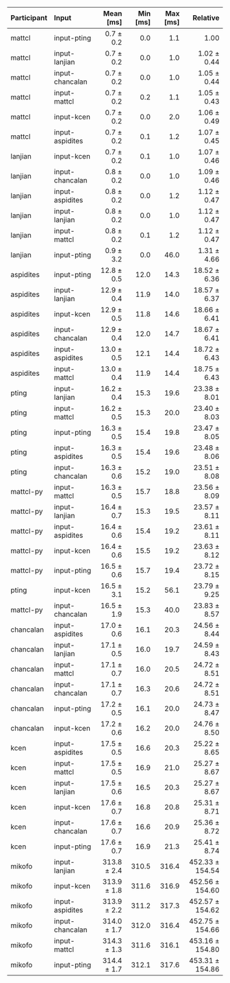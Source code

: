 | Participant | Input | Mean [ms] | Min [ms] | Max [ms] | Relative |
|:---|:---|---:|---:|---:|---:|
| mattcl | input-pting | 0.7 ± 0.2 | 0.0 | 1.1 | 1.00 |
| mattcl | input-lanjian | 0.7 ± 0.2 | 0.0 | 1.0 | 1.02 ± 0.44 |
| mattcl | input-chancalan | 0.7 ± 0.2 | 0.0 | 1.0 | 1.05 ± 0.44 |
| mattcl | input-mattcl | 0.7 ± 0.2 | 0.2 | 1.1 | 1.05 ± 0.43 |
| mattcl | input-kcen | 0.7 ± 0.2 | 0.0 | 2.0 | 1.06 ± 0.49 |
| mattcl | input-aspidites | 0.7 ± 0.2 | 0.1 | 1.2 | 1.07 ± 0.45 |
| lanjian | input-kcen | 0.7 ± 0.2 | 0.1 | 1.0 | 1.07 ± 0.46 |
| lanjian | input-chancalan | 0.8 ± 0.2 | 0.0 | 1.0 | 1.09 ± 0.46 |
| lanjian | input-aspidites | 0.8 ± 0.2 | 0.0 | 1.2 | 1.12 ± 0.47 |
| lanjian | input-lanjian | 0.8 ± 0.2 | 0.0 | 1.0 | 1.12 ± 0.47 |
| lanjian | input-mattcl | 0.8 ± 0.2 | 0.1 | 1.2 | 1.12 ± 0.47 |
| lanjian | input-pting | 0.9 ± 3.2 | 0.0 | 46.0 | 1.31 ± 4.66 |
| aspidites | input-pting | 12.8 ± 0.5 | 12.0 | 14.3 | 18.52 ± 6.36 |
| aspidites | input-lanjian | 12.9 ± 0.4 | 11.9 | 14.0 | 18.57 ± 6.37 |
| aspidites | input-kcen | 12.9 ± 0.5 | 11.8 | 14.6 | 18.66 ± 6.41 |
| aspidites | input-chancalan | 12.9 ± 0.4 | 12.0 | 14.7 | 18.67 ± 6.41 |
| aspidites | input-aspidites | 13.0 ± 0.5 | 12.1 | 14.4 | 18.72 ± 6.43 |
| aspidites | input-mattcl | 13.0 ± 0.4 | 11.9 | 14.4 | 18.75 ± 6.43 |
| pting | input-lanjian | 16.2 ± 0.4 | 15.3 | 19.6 | 23.38 ± 8.01 |
| pting | input-mattcl | 16.2 ± 0.5 | 15.3 | 20.0 | 23.40 ± 8.03 |
| pting | input-pting | 16.3 ± 0.5 | 15.4 | 19.8 | 23.47 ± 8.05 |
| pting | input-aspidites | 16.3 ± 0.5 | 15.4 | 19.6 | 23.48 ± 8.06 |
| pting | input-chancalan | 16.3 ± 0.6 | 15.2 | 19.0 | 23.51 ± 8.08 |
| mattcl-py | input-mattcl | 16.3 ± 0.5 | 15.7 | 18.8 | 23.56 ± 8.09 |
| mattcl-py | input-lanjian | 16.4 ± 0.7 | 15.3 | 19.5 | 23.57 ± 8.11 |
| mattcl-py | input-aspidites | 16.4 ± 0.6 | 15.4 | 19.2 | 23.61 ± 8.11 |
| mattcl-py | input-kcen | 16.4 ± 0.6 | 15.5 | 19.2 | 23.63 ± 8.12 |
| mattcl-py | input-pting | 16.5 ± 0.6 | 15.7 | 19.4 | 23.72 ± 8.15 |
| pting | input-kcen | 16.5 ± 3.1 | 15.2 | 56.1 | 23.79 ± 9.25 |
| mattcl-py | input-chancalan | 16.5 ± 1.9 | 15.3 | 40.0 | 23.83 ± 8.57 |
| chancalan | input-aspidites | 17.0 ± 0.6 | 16.1 | 20.3 | 24.56 ± 8.44 |
| chancalan | input-lanjian | 17.1 ± 0.5 | 16.0 | 19.7 | 24.59 ± 8.43 |
| chancalan | input-mattcl | 17.1 ± 0.7 | 16.0 | 20.5 | 24.72 ± 8.51 |
| chancalan | input-chancalan | 17.1 ± 0.7 | 16.3 | 20.6 | 24.72 ± 8.51 |
| chancalan | input-pting | 17.2 ± 0.5 | 16.1 | 20.0 | 24.73 ± 8.47 |
| chancalan | input-kcen | 17.2 ± 0.6 | 16.2 | 20.0 | 24.76 ± 8.50 |
| kcen | input-aspidites | 17.5 ± 0.5 | 16.6 | 20.3 | 25.22 ± 8.65 |
| kcen | input-mattcl | 17.5 ± 0.5 | 16.9 | 21.0 | 25.27 ± 8.67 |
| kcen | input-lanjian | 17.5 ± 0.6 | 16.5 | 20.3 | 25.27 ± 8.67 |
| kcen | input-kcen | 17.6 ± 0.7 | 16.8 | 20.8 | 25.31 ± 8.71 |
| kcen | input-chancalan | 17.6 ± 0.7 | 16.6 | 20.9 | 25.36 ± 8.72 |
| kcen | input-pting | 17.6 ± 0.7 | 16.9 | 21.3 | 25.41 ± 8.74 |
| mikofo | input-lanjian | 313.8 ± 2.4 | 310.5 | 316.4 | 452.33 ± 154.54 |
| mikofo | input-kcen | 313.9 ± 1.8 | 311.6 | 316.9 | 452.56 ± 154.60 |
| mikofo | input-aspidites | 313.9 ± 2.2 | 311.2 | 317.3 | 452.57 ± 154.62 |
| mikofo | input-chancalan | 314.0 ± 1.7 | 312.0 | 316.4 | 452.75 ± 154.66 |
| mikofo | input-mattcl | 314.3 ± 1.3 | 311.6 | 316.1 | 453.16 ± 154.80 |
| mikofo | input-pting | 314.4 ± 1.7 | 312.1 | 317.6 | 453.31 ± 154.86 |
